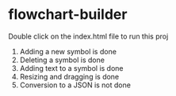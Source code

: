 # flowchart-builder
Double click on the index.html file to run this proj
1) Adding a new symbol is done
2) Deleting a symbol is done
3) Adding text to a symbol is done
4) Resizing and dragging is done
5) Conversion to a JSON is not done

